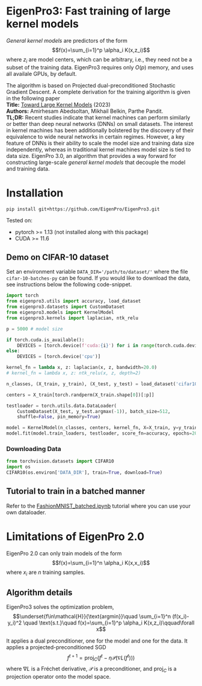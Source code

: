 # EigenPro3: Fast training of large kernel models

*General kernel models* are predictors of the form
$$f(x)=\sum_{i=1}^p \alpha_i K(x,z_i)$$
where $z_i$ are model centers, which can be arbitrary, i.e., they need not be a subset of the training data. EigenPro3 requires only $O(p)$ memory, and uses all availale GPUs, by default.

The algorithm is based on Projected dual-preconditioned Stochastic Gradient Descent. A complete derivation for the training algorithm is given in the following paper  
**Title:** [Toward Large Kernel Models](https://arxiv.org/abs/2302.02605) (2023)  
**Authors:** Amirhesam Abedsoltan, Mikhail Belkin, Parthe Pandit.  
**TL;DR:** Recent studies indicate that kernel machines can perform similarly or better than deep neural networks (DNNs) on small datasets. The interest in kernel machines has been additionally bolstered by the discovery of their equivalence to wide neural networks in certain regimes. 
However, a key feature of DNNs is their ability to scale the model size and training data size independently, whereas in traditional kernel machines model size is tied to data size. EigenPro 3.0, an algorithm that provides a way forward for constructing large-scale *general kernel models* that decouple the model and training data.

# Installation
```
pip install git+https://github.com/EigenPro/EigenPro3.git
```
Tested on:
- pytorch >= 1.13 (not installed along with this package)
- CUDA >= 11.6

## Demo on CIFAR-10 dataset
Set an environment variable `DATA_DIR='/path/to/dataset/'` where the file `cifar-10-batches-py` can be found. If you would like to download the data, see instructions below the following code-snippet.
```python
import torch
from eigenpro3.utils import accuracy, load_dataset
from eigenpro3.datasets import CustomDataset
from eigenpro3.models import KernelModel
from eigenpro3.kernels import laplacian, ntk_relu

p = 5000 # model size

if torch.cuda.is_available():
    DEVICES = [torch.device(f'cuda:{i}') for i in range(torch.cuda.device_count())]
else:
    DEVICES = [torch.device('cpu')]

kernel_fn = lambda x, z: laplacian(x, z, bandwidth=20.0)
# kernel_fn = lambda x, z: ntk_relu(x, z, depth=2)

n_classes, (X_train, y_train), (X_test, y_test) = load_dataset('cifar10')

centers = X_train[torch.randperm(X_train.shape[0])[:p]]

testloader = torch.utils.data.DataLoader(
    CustomDataset(X_test, y_test.argmax(-1)), batch_size=512,
    shuffle=False, pin_memory=True)

model = KernelModel(n_classes, centers, kernel_fn, X=X_train, y=y_train, devices=DEVICES)
model.fit(model.train_loaders, testloader, score_fn=accuracy, epochs=20)
```
### Downloading Data
```python
from torchvision.datasets import CIFAR10
import os
CIFAR10(os.environ['DATA_DIR'], train=True, download=True)
```
## Tutorial to train in a batched manner
Refer to the [FashionMNIST_batched.ipynb](https://github.com/EigenPro/EigenPro3/blob/testing/demos/Custom_dataloader.ipynb) tutorial where you can use your own dataloader.
# Limitations of EigenPro 2.0
EigenPro 2.0 can only train models of the form $$f(x)=\sum_{i=1}^n \alpha_i K(x,x_i)$$ where $x_i$ are $n$ training samples.

## Algorithm details
EigenPro3 solves the optimization problem,
$$\underset{f\in\mathcal{H}}{\text{argmin}}\quad \sum_{i=1}^n (f(x_i)-y_i)^2 \quad \text{s.t.}\quad f(x)=\sum_{i=1}^p \alpha_i K(x,z_i)\qquad\forall x$$
    
It applies a dual preconditioner, one for the model and one for the data. It applies a projected-preconditioned SGD
$$f^{t+1}=\textrm{proj}_C(f^t - \eta\mathcal{P}(\nabla L(f^t)))$$
where $\nabla L$ is a Fréchet derivative, $\mathcal{P}$ is a preconditioner, and $\textrm{proj}_C$ is a projection operator onto the model space.
